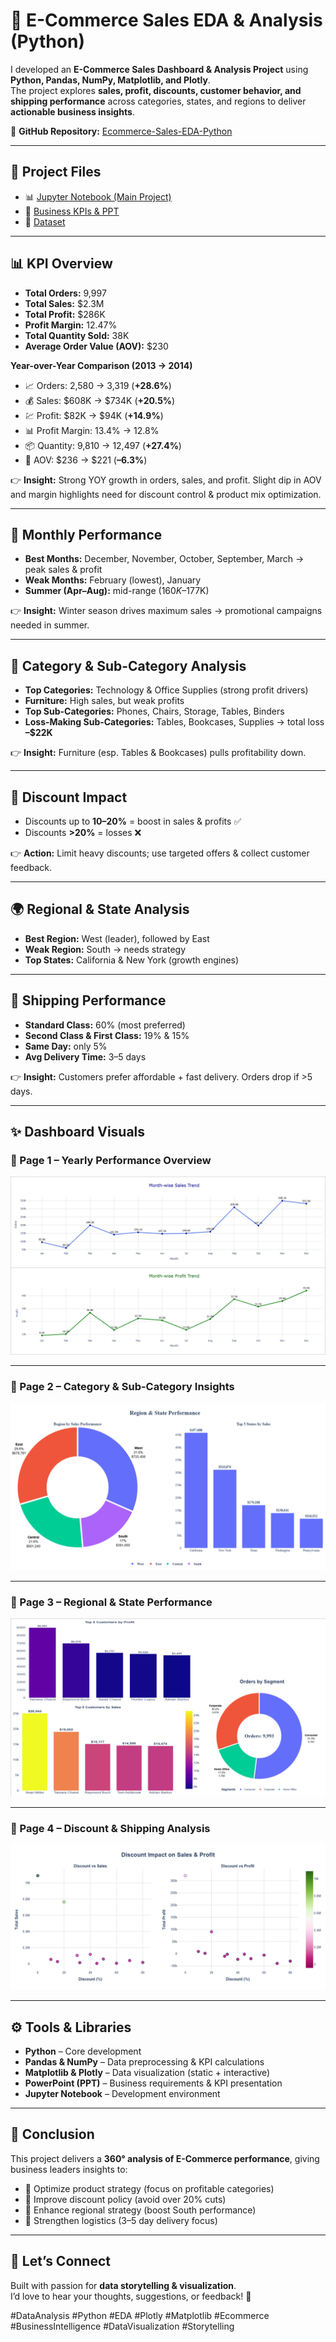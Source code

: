 # 🛒 E-Commerce Sales EDA & Analysis (Python)

I developed an **E-Commerce Sales Dashboard & Analysis Project** using **Python, Pandas, NumPy, Matplotlib, and Plotly**.  
The project explores **sales, profit, discounts, customer behavior, and shipping performance** across categories, states, and regions to deliver **actionable business insights**.  

🔗 **GitHub Repository:** [Ecommerce-Sales-EDA-Python](https://github.com/Muhammad-Jan/Ecommerce-Sales-EDA-Python)

---

## 📂 Project Files
- 📊 [Jupyter Notebook (Main Project)](https://github.com/Muhammad-Jan/Ecommerce-Sales-EDA-Python/blob/main/E-Commerce%20Sales%20Dashboard.ipynb)  
- 📑 [Business KPIs & PPT](https://github.com/Muhammad-Jan/Ecommerce-Sales-EDA-Python/blob/main/E-Commerce%20Business%20Problems%20%26%20Python%20Visualizations.pptx)  
- 📂 [Dataset](https://github.com/Muhammad-Jan/Ecommerce-Sales-EDA-Python/blob/main/E_Commerce_data.csv)  

---

## 📊 KPI Overview
- **Total Orders:** 9,997  
- **Total Sales:** $2.3M  
- **Total Profit:** $286K  
- **Profit Margin:** 12.47%  
- **Total Quantity Sold:** 38K  
- **Average Order Value (AOV):** $230  

**Year-over-Year Comparison (2013 → 2014)**  
- 📈 Orders: 2,580 → 3,319 (**+28.6%**)  
- 💰 Sales: $608K → $734K (**+20.5%**)  
- 💹 Profit: $82K → $94K (**+14.9%**)  
- 📊 Profit Margin: 13.4% → 12.8%  
- 📦 Quantity: 9,810 → 12,497 (**+27.4%**)  
- 🧾 AOV: $236 → $221 (**–6.3%**)  

👉 **Insight:** Strong YOY growth in orders, sales, and profit. Slight dip in AOV and margin highlights need for discount control & product mix optimization.

---

## 📅 Monthly Performance
- **Best Months:** December, November, October, September, March → peak sales & profit  
- **Weak Months:** February (lowest), January  
- **Summer (Apr–Aug):** mid-range ($160K–$177K)  

👉 **Insight:** Winter season drives maximum sales → promotional campaigns needed in summer.

---

## 🛒 Category & Sub-Category Analysis
- **Top Categories:** Technology & Office Supplies (strong profit drivers)  
- **Furniture:** High sales, but weak profits  
- **Top Sub-Categories:** Phones, Chairs, Storage, Tables, Binders  
- **Loss-Making Sub-Categories:** Tables, Bookcases, Supplies → total loss **–$22K**  

👉 **Insight:** Furniture (esp. Tables & Bookcases) pulls profitability down.

---

## 💸 Discount Impact
- Discounts up to **10–20%** = boost in sales & profits ✅  
- Discounts **>20%** = losses ❌  

👉 **Action:** Limit heavy discounts; use targeted offers & collect customer feedback.

---

## 🌍 Regional & State Analysis
- **Best Region:** West (leader), followed by East  
- **Weak Region:** South → needs strategy  
- **Top States:** California & New York (growth engines)  

---

## 🚚 Shipping Performance
- **Standard Class:** 60% (most preferred)  
- **Second Class & First Class:** 19% & 15%  
- **Same Day:** only 5%  
- **Avg Delivery Time:** 3–5 days  

👉 **Insight:** Customers prefer affordable + fast delivery. Orders drop if >5 days.

---

## ✨ Dashboard Visuals

### 📌 Page 1 – Yearly Performance Overview
![Dashboard Page 1](https://github.com/Muhammad-Jan/Ecommerce-Sales-EDA-Python/blob/main/Page-1.png)

---

### 📌 Page 2 – Category & Sub-Category Insights
![Dashboard Page 2](https://github.com/Muhammad-Jan/Ecommerce-Sales-EDA-Python/blob/main/Page-2.png)

---

### 📌 Page 3 – Regional & State Performance
![Dashboard Page 3](https://github.com/Muhammad-Jan/Ecommerce-Sales-EDA-Python/blob/main/Page-3.png)

---

### 📌 Page 4 – Discount & Shipping Analysis
![Dashboard Page 4](https://github.com/Muhammad-Jan/Ecommerce-Sales-EDA-Python/blob/main/Page-4.png)

---

## ⚙️ Tools & Libraries
- **Python** – Core development  
- **Pandas & NumPy** – Data preprocessing & KPI calculations  
- **Matplotlib & Plotly** – Data visualization (static + interactive)  
- **PowerPoint (PPT)** – Business requirements & KPI presentation  
- **Jupyter Notebook** – Development environment  

---

## 🚀 Conclusion
This project delivers a **360° analysis of E-Commerce performance**, giving business leaders insights to:  
- 📌 Optimize product strategy (focus on profitable categories)  
- 📌 Improve discount policy (avoid over 20% cuts)  
- 📌 Enhance regional strategy (boost South performance)  
- 📌 Strengthen logistics (3–5 day delivery focus)  

---

## 🤝 Let’s Connect
Built with passion for **data storytelling & visualization**.  
I’d love to hear your thoughts, suggestions, or feedback! 🚀  

#DataAnalysis #Python #EDA #Plotly #Matplotlib #Ecommerce #BusinessIntelligence #DataVisualization #Storytelling
